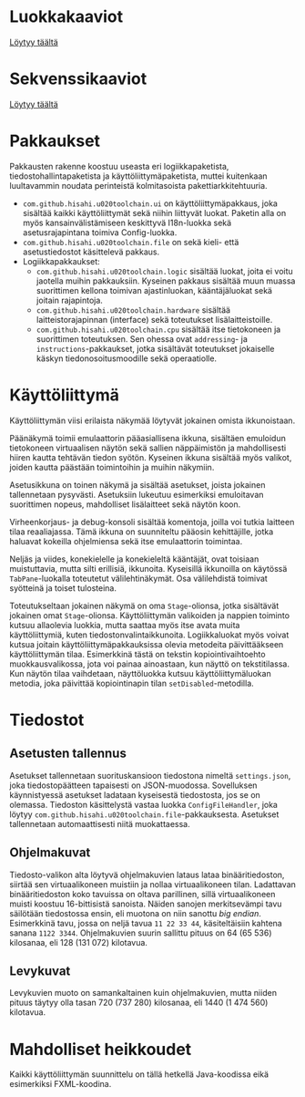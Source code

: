 
# Luokkakaaviot
[Löytyy täältä](luokkakaaviot.md)

# Sekvenssikaaviot
[Löytyy täältä](sekvenssikaaviot.md)

# Pakkaukset
Pakkausten rakenne koostuu useasta eri logiikkapaketista, tiedostohallintapaketista ja käyttöliittymäpaketista, muttei kuitenkaan luultavammin noudata perinteistä kolmitasoista pakettiarkkitehtuuria.

* `com.github.hisahi.u020toolchain.ui` on käyttöliittymäpakkaus, joka sisältää kaikki käyttöliittymät sekä niihin liittyvät luokat. Paketin alla on myös kansainvälistämiseen keskittyvä I18n-luokka sekä asetusrajapintana toimiva Config-luokka.
* `com.github.hisahi.u020toolchain.file` on sekä kieli- että asetustiedostot käsittelevä pakkaus.
* Logiikkapakkaukset:
  * `com.github.hisahi.u020toolchain.logic` sisältää luokat, joita ei voitu jaotella muihin pakkauksiin. Kyseinen pakkaus sisältää muun muassa suorittimen kellona toimivan ajastinluokan, kääntäjäluokat sekä joitain rajapintoja.
  * `com.github.hisahi.u020toolchain.hardware` sisältää laitteistorajapinnan (interface) sekä toteutukset lisälaitteistoille.
  * `com.github.hisahi.u020toolchain.cpu` sisältää itse tietokoneen ja suorittimen toteutuksen. Sen ohessa ovat `addressing`- ja `instructions`-pakkaukset, jotka sisältävät toteutukset jokaiselle käskyn tiedonosoitusmoodille sekä operaatiolle.

# Käyttöliittymä
Käyttöliittymän viisi erilaista näkymää löytyvät jokainen omista ikkunoistaan.

Päänäkymä toimii emulaattorin pääasiallisena ikkuna, sisältäen emuloidun tietokoneen virtuaalisen näytön sekä sallien näppäimistön ja mahdollisesti hiiren kautta tehtävän tiedon syötön. Kyseinen ikkuna sisältää myös valikot, joiden kautta päästään toimintoihin ja muihin näkymiin.

Asetusikkuna on toinen näkymä ja sisältää asetukset, joista jokainen tallennetaan pysyvästi. Asetuksiin lukeutuu esimerkiksi emuloitavan suorittimen nopeus, mahdolliset lisälaitteet sekä näytön koon.

Virheenkorjaus- ja debug-konsoli sisältää komentoja, joilla voi tutkia laitteen tilaa reaaliajassa. Tämä ikkuna on suunniteltu pääosin kehittäjille, jotka haluavat kokeilla ohjelmiensa sekä itse emulaattorin toimintaa. 

Neljäs ja viides, konekielelle ja konekieleltä kääntäjät, ovat toisiaan muistuttavia, mutta silti erillisiä, ikkunoita. Kyseisillä ikkunoilla on käytössä `TabPane`-luokalla toteutetut välilehtinäkymät. Osa välilehdistä toimivat syötteinä ja toiset tulosteina.

Toteutukseltaan jokainen näkymä on oma `Stage`-olionsa, jotka sisältävät jokainen omat `Stage`-olionsa. Käyttöliittymän valikoiden ja nappien toiminto kutsuu allaolevia luokkia, mutta saattaa myös itse avata muita käyttöliittymiä, kuten tiedostonvalintaikkunoita. Logiikkaluokat myös voivat kutsua joitain käyttöliittymäpakkauksissa olevia metodeita päivittääkseen käyttöliittymän tilaa. Esimerkkinä tästä on tekstin kopiointivaihtoehto muokkausvalikossa, jota voi painaa ainoastaan, kun näyttö on tekstitilassa. Kun näytön tilaa vaihdetaan, näyttöluokka kutsuu käyttöliittymäluokan metodia, joka päivittää kopiointinapin tilan `setDisabled`-metodilla.

# Tiedostot
## Asetusten tallennus
Asetukset tallennetaan suorituskansioon tiedostona nimeltä `settings.json`, joka tiedostopäätteen tapaisesti on JSON-muodossa. Sovelluksen käynnistyessä asetukset ladataan kyseisestä tiedostosta, jos se on olemassa. Tiedoston käsittelystä vastaa luokka `ConfigFileHandler`, joka löytyy `com.github.hisahi.u020toolchain.file`-pakkauksesta. Asetukset tallennetaan automaattisesti niitä muokattaessa. 

## Ohjelmakuvat
Tiedosto-valikon alta löytyvä ohjelmakuvien lataus lataa binääritiedoston, siirtää sen virtuaalikoneen muistiin ja nollaa virtuaalikoneen tilan. Ladattavan binääritiedoston koko tavuissa on oltava parillinen, sillä virtuaalikoneen muisti koostuu 16-bittisistä sanoista. Näiden sanojen merkitsevämpi tavu säilötään tiedostossa ensin, eli muotona on niin sanottu _big endian_. Esimerkkinä tavu, jossa on neljä tavua `11 22 33 44`, käsiteltäisiin kahtena sanana `1122 3344`. Ohjelmakuvien suurin sallittu pituus on 64 (65 536) kilosanaa, eli 128 (131 072) kilotavua.

## Levykuvat
Levykuvien muoto on samankaltainen kuin ohjelmakuvien, mutta niiden pituus täytyy olla tasan 720 (737 280) kilosanaa, eli 1440 (1 474 560) kilotavua.

# Mahdolliset heikkoudet
Kaikki käyttöliittymän suunnittelu on tällä hetkellä Java-koodissa eikä esimerkiksi FXML-koodina.
